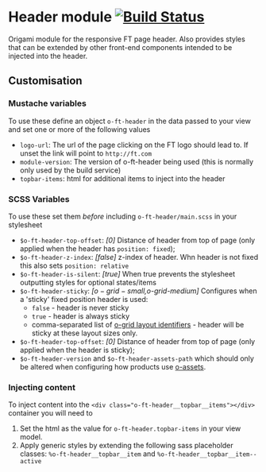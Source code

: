 # Header module [![Build Status](https://travis-ci.org/Financial-Times/o-ft-header.png?branch=master)](https://travis-ci.org/Financial-Times/o-ft-header)

Origami module for the responsive FT page header. Also provides styles that can be extended by other front-end components intended to be injected into the header.

## Customisation

### Mustache variables
To use these define an object `o-ft-header` in the data passed to your view and set one or more of the following values

* `logo-url`: The url of the page clicking on the FT logo should lead to. If unset the link will point to `http://ft.com`
* `module-version`: The version of o-ft-header being used (this is normally only used by the build service)
* `topbar-items`: html for additional items to inject into the header

### SCSS Variables
To use these set them *before* including `o-ft-header/main.scss` in your stylesheet

* `$o-ft-header-top-offset`: *[0]* Distance of header from top of page (only applied when the header has `position: fixed`);
* `$o-ft-header-z-index`: *[false]* z-index of header. Whn header is not fixed this also sets `position: relative`
* `$o-ft-header-is-silent`: *[true]* When true prevents the stylesheet outputting styles for optional states/items
* `$o-ft-header-sticky`: *[$o-grid-small,$o-grid-medium]* Configures when a 'sticky' fixed position header is used:
	* `false` - header is never sticky
	* `true` - header is always sticky
	* comma-separated list of [o-grid layout identifiers](https://github.com/Financial-Times/o-grid) - header will be sticky at these layout sizes only.
* `$o-ft-header-top-offset`: *[0]* Distance of header from top of page (only applied when the header is sticky);
* `$o-ft-header-version` and `$o-ft-header-assets-path` which should only be altered when configuring how products use [o-assets](https://github.com/Financial-Times/o-assets).

### Injecting content

To inject content into the `<div class="o-ft-header__topbar__items"></div>` container you will need to

1. Set the html as the value for `o-ft-header.topbar-items` in your view model.
1. Apply generic styles by extending the following sass placeholder classes: `%o-ft-header__topbar__item` and `%o-ft-header__topbar__item--active`